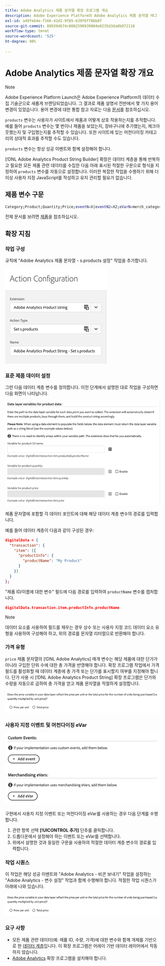 ```yaml
---
title: Adobe Analytics 제품 문자열 확장 프로그램 개요
description: Adobe Experience Platform의 Adobe Analytics 제품 문자열 태그 확장에 대해 알아봅니다.
exl-id: a49feb4e-f166-41d2-9f85-639f6ff8bb8f
source-git-commit: 88939d674c0002590939004e0235d3da8b072118
workflow-type: tm+mt
source-wordcount: '525'
ht-degree: 90%

---
```


# Adobe Analytics 제품 문자열 확장 개요

>[!NOTE]
>
>Adobe Experience Platform Launch은 Adobe Experience Platform의 데이터 수집 기술군으로 새롭게 브랜딩되었습니다. 그 결과로 제품 설명서 전반에서 몇 가지 용어 변경이 있었습니다. 용어 변경에 대한 통합 참고 자료는 다음 [문서](../../../term-updates.md)를 참조하십시오.

`products` 변수는 사용자가 사이트에서 제품과 어떻게 상호 작용하는지를 추적합니다. 예를 들어 `products` 변수는 몇 번이나 제품을 보았는지, 장바구니에 추가했는지, 체크아웃했는지 및 구입했는지를 추적할 수 있습니다. 또한 사이트에 있는 머천다이징 카테고리의 상대적 효과를 추적할 수도 있습니다.

`products` 변수는 항상 성공 이벤트와 함께 설정해야 합니다.

[!DNL Adobe Analytics Product String Builder] 확장은 데이터 계층을 통해 반복하고 필요한 모든 제품 관련 데이터를 수집한 다음 아래 표시된 적절한 구문으로 형식을 지정하여 `products` 변수를 자동으로 설정합니다. 이러한 복잡한 작업을 수행하기 위해 더 이상 사용자 지정 JavaScript를 작성하고 유지 관리할 필요가 없습니다.

## 제품 변수 구문

```bash
Category;Product;Quantity;Price;eventN=X|eventN2=X2;eVarN=merch_category|eVarN2=merch_category2
```

전체 문서를 보려면 [제품](https://experienceleague.adobe.com/docs/analytics/implementation/vars/page-vars/products.html)을 참조하십시오.

## 확장 지침

### 작업 구성

규칙에 &quot;Adobe Analytics 제품 문자열 - s.products 설정&quot; 작업을 추가합니다.

![작업 구성](./images/screenshot-action-config.png)

### 표준 제품 데이터 설정

그런 다음 데이터 계층 변수를 정의합니다. 이전 단계에서 설명한 대로 작업을 구성하면 다음 화면이 나타납니다.

![표준 필드](./images/screenshot-standard-fields.png)

제품 문자열에 포함할 각 데이터 포인트에 대해 해당 데이터 계층 변수의 경로를 입력합니다.

예를 들어 데이터 계층이 다음과 같이 구성된 경우:

```json
digitalData = {
  "transaction": {
    "item": [{
      "productInfo": {
        "productName": "My Product"
      }
    }]
  }
};
```

&quot;제품 ID/이름에 대한 변수&quot; 필드에 다음 경로를 입력하여 `productName` 변수를 캡처합니다.

```json
digitalData.transaction.item.productInfo.productName
```

>[!NOTE]
>
>데이터 요소를 사용하여 필드를 채우는 경우 상수 또는 사용자 지정 코드 데이터 요소 유형을 사용하여 구성해야 하고, 위의 경로를 문자열 리터럴으로 반환해야 합니다.

### 가격 유형

`price` 제품 문자열의 [!DNL Adobe Analytics] 매개 변수는 해당 제품에 대한 단가가 아니라 구입한 단위 수에 대한 총 가격을 반영해야 합니다. 확장 프로그램 작업에서 가격 필드를 활성화할 때 데이터 계층에 총 가격 또는 단가를 표시할지 여부를 지정해야 합니다. 단가 사용 시 [!DNL Adobe Analytics Product String] 확장 프로그램은 단가와 수량을 자동으로 곱하여 총 가격을 얻고 제품 문자열을 적절하게 설정합니다.

![가격 유형](./images/screenshot-price-type.png)

### 사용자 지정 이벤트 및 머천다이징 eVar

![이벤트 및 eVar](./images/screenshot-events-evars.png)

구현에서 사용자 지정 이벤트 또는 머천다이징 eVar를 사용하는 경우 다음 단계를 수행합니다.

1. 관련 항목 선택 **[!UICONTROL 추가]** 단추를 클릭합니다.
1. 드롭다운에서 설정해야 하는 이벤트 또는 eVar를 선택합니다.
1. 위에서 설명한 것과 동일한 구문을 사용하여 적절한 데이터 계층 변수의 경로를 입력합니다.

### 작업 시퀀스

이 작업은 해당 성공 이벤트와 &quot;Adobe Analytics - 비콘 보내기&quot; 작업을 설정하는 &quot;Adobe Analytics - 변수 설정&quot; 작업과 함께 수행해야 합니다. 적절한 작업 시퀀스가 아래에 나와 있습니다.

![표준 필드](./images/screenshot-price-type.png)

### 요구 사항

* 모든 제품 관련 데이터(예: 제품 ID, 수량, 가격)에 대한 변수와 함께 개체를 기반으로 한 [데이터 계층](https://theblog.adobe.com/data-layers-buzzword-best-practice/)입니다. 이 확장 프로그램은 어레이 기반 데이터 레이어에서 작동하지 않습니다.
* [Adobe Analytics](../analytics/overview.md) 확장 프로그램을 설치해야 합니다.

